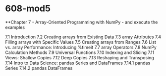 # 608-mod5 
**Chapter 7 - Array-Oriented Programming with NumPy - and execute the examples

7.1 Introduction
7.2 Creating arrays from Existing Data
7.3 array Attributes
7.4 Filling arrays with Specific Values
7.5 Creating arrays from Ranges
7.6 List vs. array Performance: Introducing %timeit
7.7 array Operators
7.8 NumPy Calculation Methods
7.9 Universal Functions
7.10 Indexing and Slicing
7.11 Views: Shallow Copies
7.12 Deep Copies
7.13 Reshaping and Transposing
7.14 Intro to Data Science: pandas Series and DataFrames
7.14.1 pandas Series
7.14.2 pandas DataFrames
